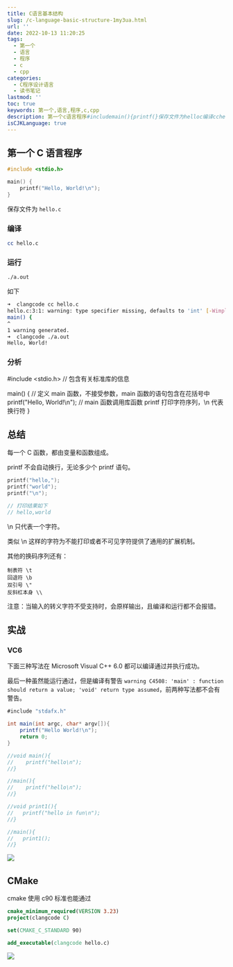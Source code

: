```yaml
---
title: C语言基本结构
slug: /c-language-basic-structure-1my3ua.html
url: ''
date: 2022-10-13 11:20:25
tags:
  - 第一个
  - 语言
  - 程序
  - c
  - cpp
categories:
  - C程序设计语言
  - 读书笔记
lastmod: ''
toc: true
keywords: 第一个,语言,程序,c,cpp
description: 第一个c语言程序#includemain(){printf(}保存文件为helloc编译cchelloc运行aout如下➜clangcodecchellochelloc___warning_typespecifiermissingdefaultstoint[wimplicitint]main(){^warninggenerated➜clangcodeaouthelloworld!分析#include包含有关标准库的信息main(){定义main函数不接受参数main函数的语句包含在花括号中printf(m
isCJKLanguage: true
---
```

## 第一个 C 语言程序

```c
#include <stdio.h>

main() {
    printf("Hello, World!\n");
}
```

保存文件为 `hello.c`

### 编译

```bash
cc hello.c
```

### 运行

```bash
./a.out
```

如下

```bash
➜  clangcode cc hello.c
hello.c:3:1: warning: type specifier missing, defaults to 'int' [-Wimplicit-int]
main() {
^
1 warning generated.
➜  clangcode ./a.out   
Hello, World!
```

### 分析

#include <stdio.h>                    // 包含有关标准库的信息

main() {                                  // 定义 main 函数，不接受参数，main 函数的语句包含在花括号中
    printf("Hello, World!\n");        // main 函数调用库函数 printf 打印字符序列，\n 代表换行符
}

## 总结

每一个 C 函数，都由变量和函数组成。

printf 不会自动换行，无论多少个 printf 语句。

```c
printf("hello,");
printf("world");
printf("\n");

// 打印结果如下
// hello,world
```

\n 只代表一个字符。

类似 \n 这样的字符为不能打印或者不可见字符提供了通用的扩展机制。

其他的换码序列还有：

```plaintext
制表符 \t
回退符 \b
双引号 \"
反斜杠本身 \\
```

注意：当输入的转义字符不受支持时，会原样输出，且编译和运行都不会报错。

## 实战

### VC6

下面三种写法在 Microsoft Visual C++ 6.0 都可以编译通过并执行成功。

最后一种虽然能运行通过，但是编译有警告 `warning C4508: 'main' : function should return a value; 'void' return type assumed`​，前两种写法都不会有警告。

```java
#include "stdafx.h"

int main(int argc, char* argv[]){
    printf("Hello World!\n");
    return 0;
}

//void main(){
//    printf("hello\n");
//}

//main(){
//    printf("hello\n");
//}

//void print1(){
//   printf("hello in fun\n");
//}

//main(){
//   print1();
//}
```

![](https://img1.terwer.space/api/public/20221021105811.png)​

## CMake

cmake 使用 c90 标准也能通过

```cmake
cmake_minimum_required(VERSION 3.23)
project(clangcode C)

set(CMAKE_C_STANDARD 90)

add_executable(clangcode hello.c)
```

![](https://img1.terwer.space/api/public/20221021110003.png)​